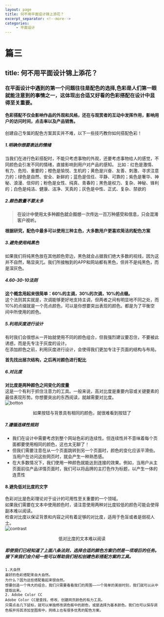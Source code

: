 ```yaml
---
layout: page
title: 何不用平面设计锦上添花？
excerpt_separator: <!--more-->
categories:
     - 平面设计
---
```


# 篇三
## title: 何不用平面设计锦上添花？
<!--more-->
### 在平面设计中遇到的第一个问题往往是配色的选择,色彩是人们第一眼就能注意到的事情之一，这体现出合适又好看的色彩搭配在设计中显得至关重要。


#### 色彩搭配不仅会影响作品的外观和风格，还在与观赏者的互动中发挥作用，影响用户的访问时间，点击率以及产品销售。

创建自己专属的配色方案其实并不难，以下一些技巧教你如何搭配色彩！

##### 1.明确你想要表达的情绪
当我们在进行色彩搭配时，不能只考虑事物的外观，还要考虑事物给人的感觉，不同颜色会引发不同的情绪，直接影响到用户对产品的感知。  比如：红色是激情、有力、危险、重要的；橙色是愉悦、生机的；黄色是兴奋、友善、刺激、寻求注意力的；绿色是自然、安全、新鲜的；蓝色是信任、平静、可靠的；紫色是奢华、神秘、浪漫、信仰的；粉色是女性、纯真、青春的；黑色是权力、复杂、神秘、锋利的；白色是纯洁、健康、洁净、天真的；灰色是中性、正式、复杂、禁欲的 



##### 2.颜色数量不要太多
> **在设计中使用太多种颜色就企图想一次传达一百万种感受和信息，只会混淆客户视听。**

**根据研究，配色中最多可以使用三种主色，大多数用户更喜欢简洁的配色方案**

##### 3.避免使用纯黑色
如果我们将纯黑色放在其他颜色旁边，黑色就会占据我们绝大多数的视线，因为这并不自然，略显突兀。我们所接触到的APP和网站都有黑色，但并不是纯黑色，而是深灰色。

##### 4.60-30-10法则

**这个概念用起来很简单：60%的主调，30%的次调，10%的点缀。**  
这个法则其实就是，次调能够更好地支持主调，但两者之间有明显地不同之处，而10%的点缀就是一个亮点颜色，可以是你想要突出表现的颜色。都是为了平衡空间中所使用的颜色。


##### 5.利用灰度进行设计
有时我们会很想从一开始就使用不同的颜色组合，但我强烈建议要忍住，不要被此诱惑，而是先专注于灰度的设计。  
在添加颜色之前，利用灰度进行设计，会使得我们更加专注于页面的结构与布局。  

**首先找出层次结构，之后再对颜色进行配比**

##### 6.对比度
**对比度是两种颜色之间变化的度量**  
这是一个有利于抓住注意力的工具。一般来说，高对比度是重要内容或关键要素的最佳表现形势。你想要突出的东西阅读，就越需要对比度。  
![botton](https://gitee.com/zhuyijing_bwcx/zhuyijing/raw/qm_page/assets/images/graphic/botton.jpg)
<center>如果按钮与背景具有相同的颜色，就很难看到按钮了</center>

##### 7.遵循连续性规则
- 我们在设计中需要考虑到整个网站色彩的连续性。但连续性并不意味着每个页面都要使用相同的颜色，这也太无聊了！  
- 但我们需要注意在从一个页面跳转到另一个页面时，颜色的变化应该平滑些。当用户在访问这些网页时，就会产生一种熟悉感。  
- 在大多数情况下，我们使用一种颜色就能达到连接的效果。例如，<font face="黑体">当用户从主页面前往产品详情页面时，我们可以将品牌的主打色作为标题，以产生一体的连贯性</font>


#### 8.避免低对比度的文字
色彩对比是色彩理论对于设计的可用性至关重要的一个领域。  
如果我们需要在文本中使用颜色时，请注意使用两种对比度较低的颜色可能会使得副本难以阅读。  
检查对比度以保证背景和内容之间有着足够的对比度，适用于色盲或者是弱视人士。  
![contrast](https://gitee.com/zhuyijing_bwcx/zhuyijing/raw/qm_page/assets/images/graphic/contrast.jpg)
<center>低对比度的文本难以阅读</center>


##### 即使我们已经知道了上面八条法则，选择合适的颜色方案仍然是一项艰巨的任务。接下来我们会介绍一些可以帮助我们轻松创建色彩搭配方案的工具。
```
1.大自然
最好的色彩搭配来自大自然。  
为什么？因为这些搭配看起来很自然。  
想要创造一个伟大的组合，我们只需要看看我们的周围——一个简单的美丽时刻，我们就可以从中提取出来。  
2. Adobe Color CC
Adobe Color CC是查找、修改、创建网页颜色的有力工具。  
只需点击几下鼠标，就可以单独修改调色板中的颜色，或是选择为基本颜色。我们也可以保存调色板并将其添加至图库中，网络上也有很多优秀的配色方案。
```

